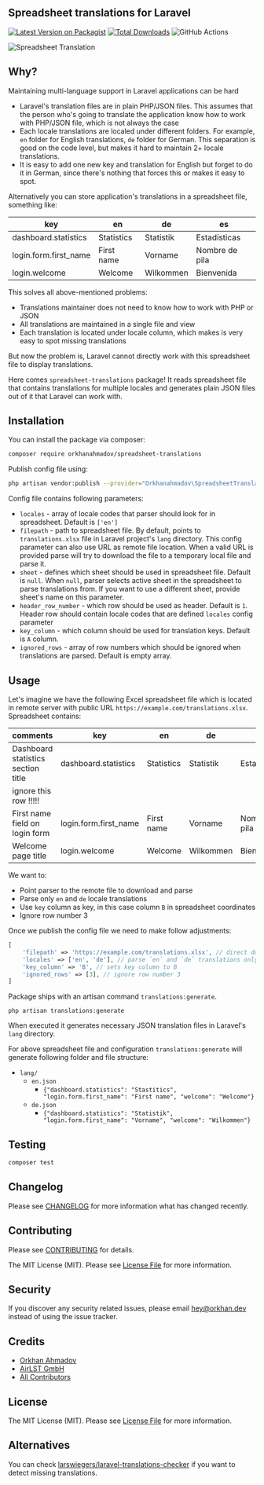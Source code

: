 ## Spreadsheet translations for Laravel

[![Latest Version on Packagist](https://img.shields.io/packagist/v/orkhanahmadov/spreadsheet-translations.svg?style=flat-square)](https://packagist.org/packages/orkhanahmadov/spreadsheet-translations)
[![Total Downloads](https://img.shields.io/packagist/dt/orkhanahmadov/spreadsheet-translations.svg?style=flat-square)](https://packagist.org/packages/orkhanahmadov/spreadsheet-translations)
![GitHub Actions](https://github.com/orkhanahmadov/spreadsheet-translations/actions/workflows/main.yml/badge.svg)

![Spreadsheet Translation](https://banners.beyondco.de/Spreadsheet%20Translations%20for%20Laravel.png?theme=light&packageManager=composer+require&packageName=orkhanahmadov%2Fspreadsheet-translations&pattern=architect&style=style_1&description=Easily+create+Laravel+translation+files+from+spreadsheet+&md=1&showWatermark=0&fontSize=100px&images=https%3A%2F%2Flaravel.com%2Fimg%2Flogomark.min.svg)

## Why?

Maintaining multi-language support in Laravel applications can be hard

- Laravel's translation files are in plain PHP/JSON files.
This assumes that the person who's going to translate the application know how to work with PHP/JSON file, which is not always the case
- Each locale translations are localed under different folders. For example, `en` folder for English translations, `de` folder for German.
This separation is good on the code level, but makes it hard to maintain 2+ locale translations.
- It is easy to add one new key and translation for English but forget to do it in German, since there's nothing that forces this or makes it easy to spot.

Alternatively you can store application's translations in a spreadsheet file, something like:

| key                   | en         | de        | es             |
|-----------------------|------------|-----------|----------------|
| dashboard.statistics  | Statistics | Statistik | Estadísticas   |
| login.form.first_name | First name | Vorname   | Nombre de pila |
| login.welcome         | Welcome    | Wilkommen | Bienvenida     |

This solves all above-mentioned problems:

- Translations maintainer does not need to know how to work with PHP or JSON
- All translations are maintained in a single file and view
- Each translation is located under locale column, which makes is very easy to spot missing translations

But now the problem is, Laravel cannot directly work with this spreadsheet file to display translations.

Here comes `spreadsheet-translations` package!
It reads spreadsheet file that contains translations for multiple locales and generates plain JSON files out of it that Laravel can work with.

## Installation

You can install the package via composer:

```bash
composer require orkhanahmadov/spreadsheet-translations
```

Publish config file using:

```bash
php artisan vendor:publish --provider="Orkhanahmadov\SpreadsheetTranslations\SpreadsheetTranslationsServiceProvider"
```

Config file contains following parameters:

- `locales` - array of locale codes that parser should look for in spreadsheet. Default is `['en']`
- `filepath` - path to spreadsheet file. By default, points to `translations.xlsx` file in Laravel project's `lang` directory. This config parameter can also use URL as remote file location. When a valid URL is provided parse will try to download the file to a temporary local file and parse it.
- `sheet` - defines which sheet should be used in spreadsheet file. Default is `null`. When `null`, parser selects active sheet in the spreadsheet to parse translations from. If you want to use a different sheet, provide sheet's name on this parameter.
- `header_row_number` - which row should be used as header. Default is `1`. Header row should contain locale codes that are defined `locales` config parameter
- `key_column` - which column should be used for translation keys. Default is `A` column.
- `ignored_rows` - array of row numbers which should be ignored when translations are parsed. Default is empty array.

## Usage

Let's imagine we have the following Excel spreadsheet file which is located in remote server with public URL `https://example.com/translations.xlsx`.
Spreadsheet contains:

| comments                           | key                   | en         | de        | es             |
|------------------------------------|-----------------------|------------|-----------|----------------|
| Dashboard statistics section title | dashboard.statistics  | Statistics | Statistik | Estadísticas   |
| ignore this row !!!!!              |                       |            |           |                |
| First name field on login form     | login.form.first_name | First name | Vorname   | Nombre de pila |
| Welcome page title                 | login.welcome         | Welcome    | Wilkommen | Bienvenida     |

We want to:

- Point parser to the remote file to download and parse
- Parse only `en` and `de` locale translations
- Use `key` column as key, in this case column `B` in spreadsheet coordinates
- Ignore row number 3

Once we publish the config file we need to make follow adjustments:

```php
[
    'filepath' => 'https://example.com/translations.xlsx', // direct download URL of the file
    'locales' => ['en', 'de'], // parse `en` and `de` translations only, which means `es` will be ignored
    'key_column' => 'B', // sets key column to B
    'ignored_rows' => [3], // ignore row number 3
]
```

Package ships with an artisan command `translations:generate`.

```shell
php artisan translations:generate
```

When executed it generates necessary JSON translation files in Laravel's `lang` directory.

For above spreadsheet file and configuration `translations:generate` will generate following folder and file structure:

- `lang/`
  - `en.json`
    - `{"dashboard.statistics": "Stastitics", "login.form.first_name": "First name", "welcome": "Welcome"}`
  - `de.json`
    - `{"dashboard.statistics": "Statistik", "login.form.first_name": "Vorname", "welcome": "Wilkommen"}`

## Testing

```bash
composer test
```

## Changelog

Please see [CHANGELOG](CHANGELOG.md) for more information what has changed recently.

## Contributing

Please see [CONTRIBUTING](CONTRIBUTING.md) for details.

The MIT License (MIT). Please see [License File](LICENSE.md) for more information.

## Security

If you discover any security related issues, please email hey@orkhan.dev instead of using the issue tracker.

## Credits

-   [Orkhan Ahmadov](https://github.com/orkhanahmadov)
-   [AirLST GmbH](https://airlst.com)
-   [All Contributors](../../contributors)

## License

The MIT License (MIT). Please see [License File](LICENSE.md) for more information.

## Alternatives

You can check [larswiegers/laravel-translations-checker](https://github.com/LarsWiegers/laravel-translations-checker) if you want to detect missing translations.
